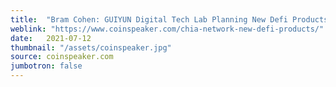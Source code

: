 ```yaml
---
title:  "Bram Cohen: GUIYUN Digital Tech Lab Planning New Defi Products "
weblink: "https://www.coinspeaker.com/chia-network-new-defi-products/"
date:   2021-07-12
thumbnail: "/assets/coinspeaker.jpg"
source: coinspeaker.com
jumbotron: false
---
```

